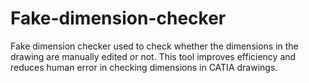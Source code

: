 # Fake-dimension-checker
Fake dimension checker used to check whether the dimensions in the drawing are manually edited or not. This tool improves efficiency and reduces human error in checking dimensions in CATIA drawings.
